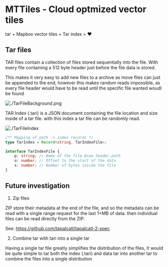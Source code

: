 # MTTiles - Cloud optmized vector tiles

tar + Mapbox vector tiles + Tar index = :heart:



## Tar files

TAR files contain a collection of files stored sequentially into the file. With every file containing a 512 byte header just before the file data is stored.

This makes it very easy to add new files to a archive as move files can just be appended to the end, however this makes random reads impossible, as every file header would have to be read until the specific file wanted woudl be found 

![./TarFileBackground.png]()


TAR Index (.tari) is a JSON document containing the file location and size inside of a tar file. with this index a tar file can be randomly read.

![./TarFileIndex]()

```typescript
/** Mapping of path -> index records */
type TarIndex = Record<string, TarIndexFile>;

interface TarIndexFile {
    p: string; // Name of the file @see header.path
    o: number; // Offset to the start of the data
    s: number; // Number of bytes inside the file 
}
```

## Future investigation

1. Zip files

ZIP store their metadata at the end of the file, and so the metadata can be read with a single range request for the last 1+MB of data.
then individual files can be read directly from the ZIP.

See: https://github.com/tapalcatl/tapalcatl-2-spec

2. Combine tar with tari into a single tar

Having a single tar file greatly simplifies the distribution of the files, It would be quite simple to tar both the index (.tari) and data tar into another tar to combine the files into a single distribution